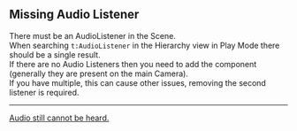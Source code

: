 ## Missing Audio Listener
There must be an AudioListener in the Scene.  
When searching `t:AudioListener` in the Hierarchy view in Play Mode there should be a single result.  
If there are no Audio Listeners then you need to add the component (generally they are present on the main Camera).  
If you have multiple, this can cause other issues, removing the second listener is required.  

---
[Audio still cannot be heard.](Audio%20Disabled.md)